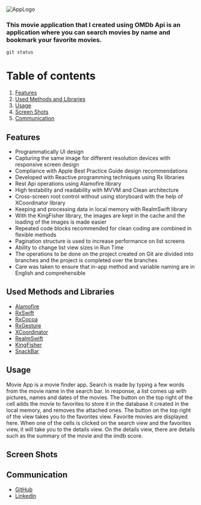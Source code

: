 ![AppLogo](https://user-images.githubusercontent.com/75203610/139675724-40d8567f-ff03-4c9f-9855-40501e412ca1.jpg)
### This movie application that I created using OMDb Api is an application where you can search movies by name and bookmark your favorite movies.
`git status`
# Table of contents
1. [Features](#Features)
2. [Used Methods and Libraries](#UsedMethodsandLibraries)
4. [Usage](#Usage)
5. [Screen Shots](#ScreenShots)
6. [Communication](#Communication)

## Features<a name="Features"></a>
- Programmatically UI design
- Capturing the same image for different resolution devices with responsive screen design
- Compliance with Apple Best Practice Guide design recommendations
- Developed with Reactive programming techniques using Rx libraries
- Rest Api operations using Alamofire library
- High testability and readability with MVVM and Clean architecture
- Cross-screen root control without using storyboard with the help of XCoordinator library
- Keeping and processing data in local memory with RealmSwift library
- With the KingFisher library, the images are kept in the cache and the loading of the images is made easier
- Repeated code blocks recommended for clean coding are combined in flexible methods
- Pagination structure is used to increase performance on list screens
- Ability to change list view sizes in Run Time
- The operations to be done on the project created on Git are divided into branches and the project is completed over the branches
- Care was taken to ensure that in-app method and variable naming are in English and comprehensible

## Used Methods and Libraries <a name="UsedMethodsandLibraries"></a>
- [Alamofire](https://github.com/Alamofire/Alamofire)
- [RxSwift](https://github.com/ReactiveX/RxSwift)
- [RxCocoa](https://github.com/ReactiveX/RxSwift/tree/main/RxCocoa)
- [RxGesture](https://github.com/RxSwiftCommunity/RxGesture)
- [XCoordinator](https://github.com/quickbirdstudios/XCoordinator)
- [RealmSwift](https://github.com/realm/realm-cocoa)
- [KingFisher](https://github.com/onevcat/Kingfisher)
- [SnackBar](https://github.com/ahmedAlmasri/SnackBar.swift)
## Usage <a name="Usage"></a>
Movie App is a movie finder app. Search is made by typing a few words from the movie name in the search bar. In response, a list comes up with pictures, names and dates of the movies. The button on the top right of the cell adds the movie to favorites to store it in the database it created in the local memory, and removes the attached ones. The button on the top right of the view takes you to the favorites view. Favorite movies are displayed here. When one of the cells is clicked on the search view and the favorites view, it will take you to the details view. On the details view, there are details such as the summary of the movie and the imdb score.

## Screen Shots <a name="ScreenShots"></a>

## Communication <a name="Communication"></a>
- [GitHub](https://github.com/SaniyeToy)
- [Linkedln](https://www.linkedin.com/in/saniye-toy/)

